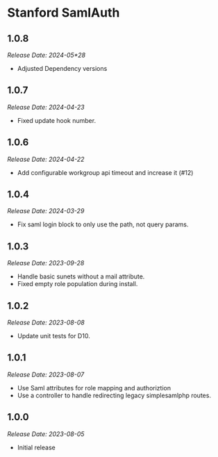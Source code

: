 # Stanford SamlAuth

1.0.8
--------------------------------------------------------------------------------
_Release Date: 2024-05*28_

- Adjusted Dependency versions

1.0.7
--------------------------------------------------------------------------------
_Release Date: 2024-04-23_

- Fixed update hook number.

1.0.6
--------------------------------------------------------------------------------
_Release Date: 2024-04-22_

- Add configurable workgroup api timeout and increase it (#12)


1.0.4
--------------------------------------------------------------------------------
_Release Date: 2024-03-29_

- Fix saml login block to only use the path, not query params.

1.0.3
--------------------------------------------------------------------------------
_Release Date: 2023-09-28_

- Handle basic sunets without a mail attribute.
- Fixed empty role population during install.

1.0.2
--------------------------------------------------------------------------------
_Release Date: 2023-08-08_

- Update unit tests for D10.

1.0.1
--------------------------------------------------------------------------------
_Release Date: 2023-08-07_

- Use Saml attributes for role mapping and authoriztion
- Use a controller to handle redirecting legacy simplesamlphp routes.

1.0.0
--------------------------------------------------------------------------------
_Release Date: 2023-08-05_

- Initial release
